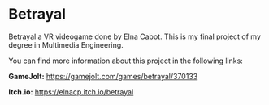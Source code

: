 # Betrayal

Betrayal a VR videogame done by Elna Cabot. 
This is my final project of my degree in Multimedia Engineering.

You can find more information about this project in the following links:

<b>GameJolt:</b> https://gamejolt.com/games/betrayal/370133

<b>Itch.io:</b> https://elnacp.itch.io/betrayal

